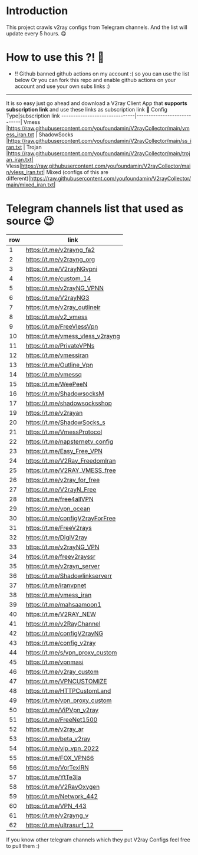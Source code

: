 # Introduction

This project crawls v2ray configs from Telegram channels. And the list will update every 5 hours. 😋

# How to use this ?! 🤔


- ‼ Github banned github actions on my account :( so you can use the list below Or you can fork this repo and enable github actions on your account and use your own subs links :) 
-------------------------------

It is so easy just go ahead and download a V2ray Client App that **supports subscription link** and use these links as subscription link 🤩
Config Type|subscription link
-------------------------------|-----------------------------|
Vmess         |https://raw.githubusercontent.com/youfoundamin/V2rayCollector/main/vmess_iran.txt      |
ShadowSocks        |https://raw.githubusercontent.com/youfoundamin/V2rayCollector/main/ss_iran.txt  |
Trojan |https://raw.githubusercontent.com/youfoundamin/V2rayCollector/main/trojan_iran.txt|
Vless|https://raw.githubusercontent.com/youfoundamin/V2rayCollector/main/vless_iran.txt|
Mixed (configs of this are different)|https://raw.githubusercontent.com/youfoundamin/V2rayCollector/main/mixed_iran.txt|

# Telegram channels list that used as source 😉 

row|link
-------------------------------|-----------------------------|
1          |https://t.me/v2rayng_fa2      |
2          |https://t.me/v2rayng_org  |
3|https://t.me/V2rayNGvpni|
4|https://t.me/custom_14|
5|https://t.me/v2rayNG_VPNN|
6|https://t.me/V2rayNG3|
7|https://t.me/v2ray_outlineir|
8|https://t.me/v2_vmess|
9|https://t.me/FreeVlessVpn|
10|https://t.me/vmess_vless_v2rayng|
11|https://t.me/PrivateVPNs|
12|https://t.me/vmessiran|
13|https://t.me/Outline_Vpn|
14|https://t.me/vmessq|
15|https://t.me/WeePeeN|
16|https://t.me/ShadowsocksM|
17|https://t.me/shadowsocksshop|
19|https://t.me/v2rayan|
20|https://t.me/ShadowSocks_s|
21|https://t.me/VmessProtocol|
22|https://t.me/napsternetv_config|
23|https://t.me/Easy_Free_VPN|
24|https://t.me/V2Ray_FreedomIran|
25|https://t.me/V2RAY_VMESS_free|
26|https://t.me/v2ray_for_free|
27|https://t.me/V2rayN_Free|
28|https://t.me/free4allVPN|
29|https://t.me/vpn_ocean|
30|https://t.me/configV2rayForFree|
31|https://t.me/FreeV2rays|
32|https://t.me/DigiV2ray|
33|https://t.me/v2rayNG_VPN|
34|https://t.me/freev2rayssr|
35|https://t.me/v2rayn_server|
36|https://t.me/Shadowlinkserverr|
37|https://t.me/iranvpnet|
38|https://t.me/vmess_iran|
39|https://t.me/mahsaamoon1|
40|https://t.me/V2RAY_NEW|
41|https://t.me/v2RayChannel|
42|https://t.me/configV2rayNG|
43|https://t.me/config_v2ray|
44|https://t.me/s/vpn_proxy_custom|
45|https://t.me/vpnmasi|
46|https://t.me/v2ray_custom|
47|https://t.me/VPNCUSTOMIZE|
48|https://t.me/HTTPCustomLand|
49|https://t.me/vpn_proxy_custom|
50|https://t.me/ViPVpn_v2ray|
51|https://t.me/FreeNet1500|
52|https://t.me/v2ray_ar|
53|https://t.me/beta_v2ray|
54|https://t.me/vip_vpn_2022|
55|https://t.me/FOX_VPN66|
56|https://t.me/VorTexIRN|
57|https://t.me/YtTe3la|
58|https://t.me/V2RayOxygen|
59|https://t.me/Network_442|
60|https://t.me/VPN_443|
61|https://t.me/v2rayng_v|
62|https://t.me/ultrasurf_12|

If you know other telegram channels which they put V2ray Configs feel free to pull them :)

